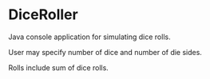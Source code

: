# DiceRoller
Java console application for simulating dice rolls.

User may specify number of dice and number of die sides.

Rolls include sum of dice rolls.
